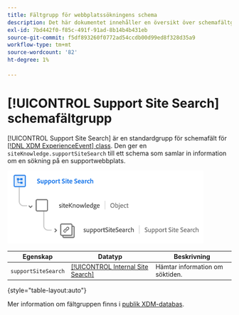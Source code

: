 ```yaml
---
title: Fältgrupp för webbplatssökningens schema
description: Det här dokumentet innehåller en översikt över schemafältgruppen Support Site Search.
exl-id: 7bd442f0-f85c-491f-91ad-8b14b4b431eb
source-git-commit: f5df893260f0772ad54ccdb00d99ed8f328d35a9
workflow-type: tm+mt
source-wordcount: '82'
ht-degree: 1%

---
```


# [!UICONTROL Support Site Search] schemafältgrupp

[!UICONTROL Support Site Search] är en standardgrupp för schemafält för [[!DNL XDM ExperienceEvent] class](../../classes/experienceevent.md). Den ger en `siteKnowledge.supportSiteSearch` till ett schema som samlar in information om en sökning på en supportwebbplats.

![](../../images/field-groups/support-site-search.png)

| Egenskap | Datatyp | Beskrivning |
| --- | --- | --- |
| `supportSiteSearch` | [[!UICONTROL Internal Site Search]](../../data-types/internal-site-search.md) | Hämtar information om söktiden. |

{style="table-layout:auto"}

Mer information om fältgruppen finns i [publik XDM-databas](https://github.com/adobe/xdm/blob/master/docs/reference/fieldgroups/experience-event/experienceevent-support-site-search.schema.json).
